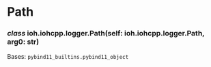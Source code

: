 # Path


### _class_ ioh.iohcpp.logger.Path(self: ioh.iohcpp.logger.Path, arg0: str)
Bases: `pybind11_builtins.pybind11_object`
